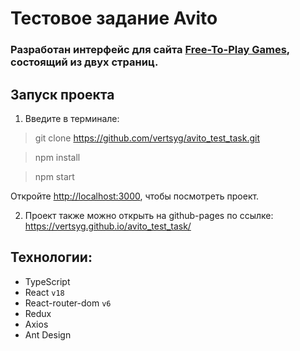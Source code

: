 # Тестовое задание Avito

### Разработан интерфейс для сайта <a href="https://www.freetogame.com/">Free-To-Play Games</a>, состоящий из двух страниц.

## Запуск проекта

1. Введите в терминале:

>git clone https://github.com/vertsyg/avito_test_task.git

>npm install

>npm start

Откройте [http://localhost:3000](http://localhost:3000), чтобы посмотреть проект.

2. Проект также можно открыть на github-pages по ссылке: https://vertsyg.github.io/avito_test_task/

## Технологии:
- TypeScript
- React `v18`
- React-router-dom `v6`
- Redux
- Axios
- Ant Design
